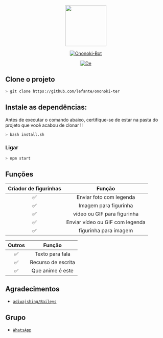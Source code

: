 <p align="center">
<img src="https://i.imgur.com/bNAmAbE.gif/revision/latest/top-crop/width/300/height/300?cb=20190417164406" width="128" height="128"/>
</p>
<p align="center">
<a href="#"><img title="Ononoki-Bot" src="https://img.shields.io/badge/Ononoki-bot-green?colorA=%23ff0000&colorB=%23017e40&style=for-the-badge"></a>
</p>
<p align="center">
<a href="https://github.com/lefante"><img title="De" src="https://img.shields.io/badge/Lefante-red.svg?style=for-the-badge&logo=github"></a>
</p>


## Clone o projeto

```bash
> git clone https://github.com/lefante/ononoki-ter
```

## Instale as dependências:
Antes de executar o comando abaixo, certifique-se de estar na pasta do projeto que
você acabou de clonar !!

```bash
> bash install.sh
```

### Ligar
```bash
> npm start
```

## Funções

| Criador de figurinhas |                Função           |
| :-----------: | :--------------------------------: |
|       ✅       | Enviar foto com legenda          |
|       ✅       | Imagem para figurinha                    |
|       ✅       | vídeo ou GIF  para figurinha            |
|       ✅       | Enviar vídeo ou GIF com legenda   |
|       ✅       | figurinha para imagem  |

| Outros  |                     Função                     |
| :------------: | :---------------------------------------------: |
|       ✅        |   Texto para fala                |
|       ✅        |   Recurso de escrita |
|       ✅        |   Que anime é este |

## Agradecimentos 
* [`adiwajshing/Baileys`](https://github.com/mhankbarbar)

## Grupo
* [`WhatsApp`](https://chat.whatsapp.com/DLZcrgNEnBbKXvS7ZGlKbU)
